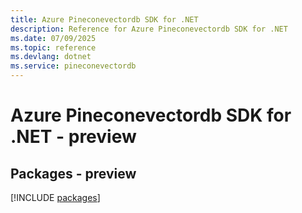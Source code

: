 ```yaml
---
title: Azure Pineconevectordb SDK for .NET
description: Reference for Azure Pineconevectordb SDK for .NET
ms.date: 07/09/2025
ms.topic: reference
ms.devlang: dotnet
ms.service: pineconevectordb
---
```

# Azure Pineconevectordb SDK for .NET - preview
## Packages - preview
[!INCLUDE [packages](pineconevectordb-index.md)]